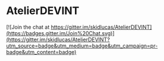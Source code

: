 # AtelierDEVINT

[![Join the chat at https://gitter.im/skidlucas/AtelierDEVINT](https://badges.gitter.im/Join%20Chat.svg)](https://gitter.im/skidlucas/AtelierDEVINT?utm_source=badge&utm_medium=badge&utm_campaign=pr-badge&utm_content=badge)
